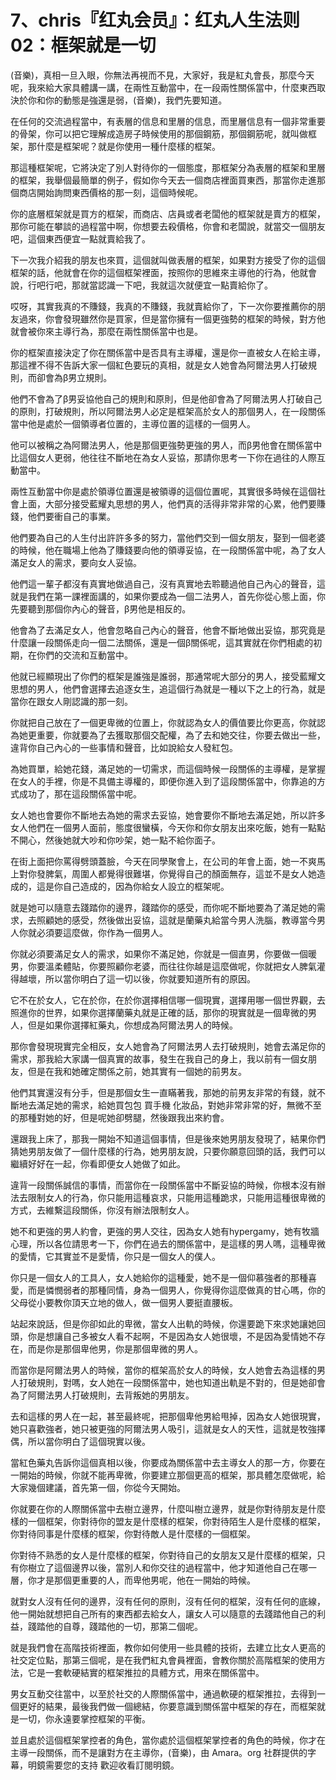 # 7、chris『红丸会员』：红丸人生法则02：框架就是一切

(音樂)，真相一旦入眼，你無法再視而不見，大家好，我是紅丸會長，那麼今天呢，我來給大家具體講一講，在兩性互動當中，在一段兩性關係當中，什麼東西取決於你和你的動態是強還是弱，(音樂)，我們先要知道。

在任何的交流過程當中，有表層的信息和里層的信息，而里層信息有一個非常重要的骨架，你可以把它理解成造房子時候使用的那個鋼筋，那個鋼筋呢，就叫做框架，那什麼是框架呢？就是你使用一種什麼樣的框架。

那這種框架呢，它將決定了別人對待你的一個態度，那框架分為表層的框架和里層的框架，我舉個最簡單的例子，假如你今天去一個商店裡面買東西，那當你走進那個商店開始詢問東西價格的那一刻，這個時候呢。

你的底層框架就是買方的框架，而商店、店員或者老闆他的框架就是賣方的框架，那你可能在攀談的過程當中啊，你想要去殺價格，你會和老闆說，就當交一個朋友吧，這個東西便宜一點就賣給我了。

下一次我介紹我的朋友也來買，這個就叫做表層的框架，如果對方接受了你的這個框架的話，他就會在你的這個框架裡面，按照你的思維來主導他的行為，他就會說，行吧行吧，那就當認識一下吧，我就這次就便宜一點賣給你了。

哎呀，其實我真的不賺錢，我真的不賺錢，我就賣給你了，下一次你要推薦你的朋友過來，你會發現雖然你是買家，但是當你擁有一個更強勢的框架的時候，對方他就會被你來主導行為，那麼在兩性關係當中也是。

你的框架直接決定了你在關係當中是否具有主導權，還是你一直被女人在給主導，那這裡不得不告訴大家一個紅色要玩的真相，就是女人她會為阿爾法男人打破規則，而卻會為β男立規則。

他們不會為了β男妥協他自己的規則和原則，但是他卻會為了阿爾法男人打破自己的原則，打破規則，所以阿爾法男人必定是框架高於女人的那個男人，在一段關係當中他是處於一個領導者位置的，主導位置的這樣的一個男人。

他可以被稱之為阿爾法男人，他是那個更強勢更強的男人，而β男他會在關係當中比這個女人更弱，他往往不斷地在為女人妥協，那請你思考一下你在過往的人際互動當中。

兩性互動當中你是處於領導位置還是被領導的這個位置呢，其實很多時候在這個社會上面，大部分接受藍耀丸思想的男人，他們真的活得非常非常的心累，他們要賺錢，他們要衝自己的事業。

他們要為自己的人生付出許許多多的努力，當他們交到一個女朋友，娶到一個老婆的時候，他在職場上他為了賺錢要向他的領導妥協，在一段關係當中呢，為了女人滿足女人的需求，要向女人妥協。

他們這一輩子都沒有真實地做過自己，沒有真實地去聆聽過他自己內心的聲音，這就是我們在第一課裡面講的，如果你要成為一個二法男人，首先你從心態上面，你先要聽到那個你內心的聲音，β男他是相反的。

他會為了去滿足女人，他會忽略自己內心的聲音，他會不斷地做出妥協，那究竟是什麼讓一段關係走向一個二法關係，還是一個β關係呢，這其實就在你們相處的初期，在你們的交流和互動當中。

他就已經顯現出了你們的框架是誰強是誰弱，那通常呢大部分的男人，接受藍耀文思想的男人，他們會選擇去追逐女生，追這個行為就是一種以下之上的行為，就是當你在跟女人剛認識的那一刻。

你就把自己放在了一個更卑微的位置上，你就認為女人的價值要比你更高，你就認為她更重要，你就要為了去獲取那個交配權，為了去和她交往，你要去做出一些，違背你自己內心的一些事情和聲音，比如說給女人發紅包。

為她買單，給她花錢，滿足她的一切需求，而這個時候一段關係的主導權，是掌握在女人的手裡，你是不具備主導權的，即便你進入到了這段關係當中，你靠追的方式成功了，那在這段關係當中呢。

女人她也會要你不斷地去為她的需求去妥協，她會要你不斷地去滿足她，所以許多女人他們在一個男人面前，態度很蠻橫，今天你和你女朋友出來吃飯，她有一點點不開心，然後她就大吵和你吵架，她一點不給你面子。

在街上面把你罵得劈頭蓋臉，今天在同學聚會上，在公司的年會上面，她一不爽馬上對你發脾氣，周圍人都覺得很難堪，你覺得自己的顏面無存，這並不是女人她造成的，這是你自己造成的，因為你給女人設立的框架呢。

就是她可以隨意去踐踏你的邊界，踐踏你的感受，而你呢不斷地要為了滿足她的需求，去照顧她的感受，然後做出妥協，這就是蘭藥丸給當今男人洗腦，教導當今男人你就必須要這麼做，你作為一個男人。

你就必須要滿足女人的需求，如果你不滿足她，你就是一個直男，你要做一個暖男，你要溫柔體貼，你要照顧你老婆，而往往你越是這麼做呢，你就把女人脾氣灌得越壞，所以當你明白了這一切以後，你就要知道所有的原因。

它不在於女人，它在於你，在於你選擇相信哪一個現實，選擇用哪一個世界觀，去照進你的世界，如果你選擇蘭藥丸就是正確的話，那你的現實就是一個卑微的男人，但是如果你選擇紅藥丸，你想成為阿爾法男人的時候。

那你會發現現實完全相反，女人她會為了阿爾法男人去打破規則，她會去滿足你的需求，那我給大家講一個真實的故事，發生在我自己的身上，我以前有一個女朋友，但是在我和她確定關係之前，她其實有一個她的前男友。

他們其實還沒有分手，但是那個女生一直瞞著我，那她的前男友非常的有錢，就不斷地去滿足她的需求，給她買包包 買手機 化妝品，對她非常非常的好，無微不至的那種對她的好，但是呢她卻劈腿，然後跟我出來約會。

還跟我上床了，那我一開始不知道這個事情，但是後來她男朋友發現了，結果你們猜她男朋友做了一個什麼樣的行為，她男朋友說，只要你願意回頭的話，我們可以繼續好好在一起，你看即便女人她做了如此。

違背一段關係誠信的事情，而當你在一段關係當中不斷妥協的時候，你根本沒有辦法去限制女人的行為，你只能用這種哀求，只能用這種跪求，只能用這種很卑微的方式，去維繫這段關係，你沒有辦法限制女人。

她不和更強的男人約會，更強的男人交往，因為女人她有hypergamy，她有牧牆心理，所以各位請思考一下，你們在過去的關係當中，是這樣的男人嗎，這種卑微的愛情，它其實並不是愛情，你只是一個女人的僕人。

你只是一個女人的工具人，女人她給你的這種愛，她不是一個仰慕強者的那種喜愛，而是憐憫弱者的那種同情，身為一個男人，你覺得你這麼做真的甘心嗎，你的父母從小要教你頂天立地的做人，做一個男人要挺直腰板。

站起來說話，但是你卻如此的卑微，當女人出軌的時候，你還要跪下來求她讓她回頭，你是想讓自己多被女人看不起啊，不是因為女人她很壞，不是因為愛情她不存在，而是你是那個卑他男，你是那個卑微的男人。

而當你是阿爾法男人的時候，當你的框架高於女人的時候，女人她會去為這樣的男人打破規則，對嗎，女人她在一段關係當中，她也知道出軌是不對的，但是她卻會為了阿爾法男人打破規則，去背叛她的男朋友。

去和這樣的男人在一起，甚至最終呢，把那個卑他男給甩掉，因為女人她很現實，她只喜歡強者，她只被更強的阿爾法男人吸引，這就是女人的天性，這就是牧強擇偶，所以當你明白了這個現實以後。

當紅色藥丸告訴你這個真相以後，你要成為關係當中去主導女人的那一方，你要在一開始的時候，你就不能再卑微，你要建立那個更高的框架，那具體怎麼做呢，給大家幾個建議，首先第一個，你從今天開始。

你就要在你的人際關係當中去樹立邊界，什麼叫樹立邊界，就是你對待朋友是什麼樣的一個框架，你對待你的盟友是什麼樣的框架，你對待陌生人是什麼樣的框架，你對待同事是什麼樣的框架，你對待敵人是什麼樣的一個框架。

你對待不熟悉的女人是什麼樣的框架，你對待自己的女朋友又是什麼樣的框架，只有你樹立了這個邊界以後，當別人和你交往的過程當中，他才知道他自己在哪一層，你才是那個更重要的人，而卑他男呢，他在一開始的時候。

就對女人沒有任何的邊界，沒有任何的原則，沒有任何的框架，沒有任何的底線，他一開始就想把自己所有的東西都去給女人，讓女人可以隨意的去踐踏他自己的利益，踐踏他的自尊，踐踏他的一切，那第二個呢。

就是我們會在高階技術裡面，教你如何使用一些具體的技術，去建立比女人更高的社交定位點，那第三個呢，是在我們紅丸會員裡面，會教你關於高階框架的使用方法，它是一套軟硬結實的框架推拉的具體方式，用來在關係當中。

男女互動交往當中，以至於社交的人際關係當中，通過軟硬的框架推拉，去得到一個更好的結果，最後我們做一個總結，你要意識到關係當中框架的存在，而框架就是一切，你永遠要掌控框架的平衡。

並且處於這個框架掌控者的角色，當你處於這個框架掌控者的角色的時候，你才在主導一段關係，而不是讓對方在主導你，(音樂)，由 Amara。org 社群提供的字幕，明鏡需要您的支持 歡迎收看訂閱明鏡。

